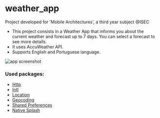 # weather_app

Project developed for 'Mobile Architectures', a third year subject @ISEC

- This project consists in a Weather App that informs you about the current weather and forecast up to 7 days. You can select a forecast to see more details.
- It uses AccuWeather API.
- Supports English and Portuguese language.

![app screenshot](https://i.imgur.com/dmD2qzq.png)

### Used packages:
* [Http](https://pub.dev/packages/http)
* [Intl](https://pub.dev/packages/intl)
* [Location](https://pub.dev/packages/location)
* [Geocoding](https://pub.dev/packages/geocoding)
* [Shared Preferences](https://pub.dev/packages/shared_preferences)
* [Native Splash](https://pub.dev/packages/flutter_native_splash)
